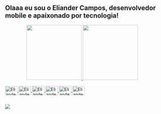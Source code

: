 ## Olaaa eu sou o Eliander Campos, desenvolvedor mobile e apaixonado por tecnologia!
<div align="center">
  <a href="https://github.com/eliander1">
  <img height="180em" src="https://github-readme-stats.vercel.app/api?username=eliander1&show_icons=true&theme=dark&include_all_commits=true&count_private=true"/>
  <img height="180em" src="https://github-readme-stats.vercel.app/api/top-langs/?username=eliander1&layout=compact&langs_count=7&theme=dark"/>
</div>


<div style="display: inline_block"><br>
 <img align="center" alt="Eliander-Android" height="30" width="40" img src="https://cdn.jsdelivr.net/gh/devicons/devicon/icons/androidstudio/androidstudio-original.svg" />
 <img align="center" alt="Eliander-Android" height="30" width="40" img src="https://cdn.jsdelivr.net/gh/devicons/devicon/icons/figma/figma-original.svg" />
 <img align="center" alt="Eliander-Android" height="30" width="40" img src="https://cdn.jsdelivr.net/gh/devicons/devicon/icons/flutter/flutter-original.svg" />
 <img align="center" alt="Eliander-Android" height="30" width="40" img src="https://cdn.jsdelivr.net/gh/devicons/devicon/icons/git/git-original.svg" />
 <img align="center" alt="Eliander-Android" height="30" width="40" img src="https://cdn.jsdelivr.net/gh/devicons/devicon/icons/python/python-original-wordmark.svg" />
 <img align="center" alt="Eliander-Android" height="30" width="40" img src="https://cdn.jsdelivr.net/gh/devicons/devicon/icons/firebase/firebase-plain-wordmark.svg" />
</div>

  ##

<div> 
 
  <a href="https://www.linkedin.com/in/eliander-desenvolvedor-mobile/" target="_blank"><img src="https://img.shields.io/badge/-LinkedIn-%230077B5?style=for-the-badge&logo=linkedin&logoColor=white" target="_blank"></a> 
  
</div>
